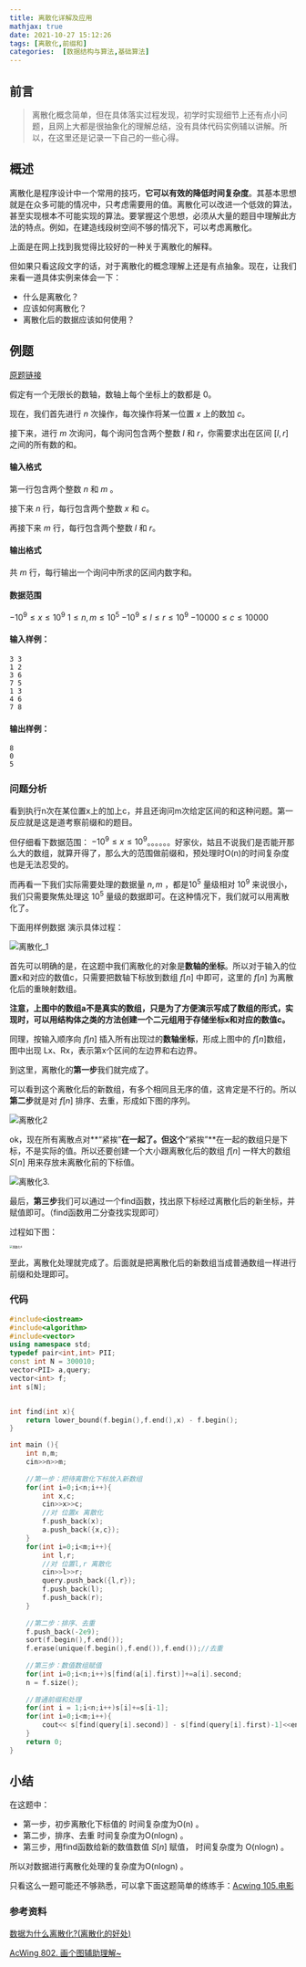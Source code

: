 ```yaml
---
title: 离散化详解及应用
mathjax: true
date: 2021-10-27 15:12:26
tags: [离散化,前缀和]
categories:  [数据结构与算法,基础算法]
---
```


## 前言

> 离散化概念简单，但在具体落实过程发现，初学时实现细节上还有点小问题，且网上大都是很抽象化的理解总结，没有具体代码实例辅以讲解。所以，在这里还是记录一下自己的一些心得。

<!--more-->

## 概述

离散化是程序设计中一个常用的技巧，**它可以有效的降低时间复杂度**。其基本思想就是在众多可能的情况中，只考虑需要用的值。离散化可以改进一个低效的算法，甚至实现根本不可能实现的算法。要掌握这个思想，必须从大量的题目中理解此方法的特点。例如，在建造线段树空间不够的情况下，可以考虑离散化。

上面是在网上找到我觉得比较好的一种关于离散化的解释。

但如果只看这段文字的话，对于离散化的概念理解上还是有点抽象。现在，让我们来看一道具体实例来体会一下：

- 什么是离散化？
- 应该如何离散化？
- 离散化后的数据应该如何使用？

## 例题

[原题链接](https://www.acwing.com/problem/content/804/)

假定有一个无限长的数轴，数轴上每个坐标上的数都是 $0$。

现在，我们首先进行 $n$ 次操作，每次操作将某一位置 $x$ 上的数加 $c$。

接下来，进行 $m$ 次询问，每个询问包含两个整数 $l$ 和 $r$，你需要求出在区间 \[$l,r$] 之间的所有数的和。

#### 输入格式

第一行包含两个整数 $n$ 和  $m$ 。

接下来 $n$ 行，每行包含两个整数 $x$ 和 $c$。

再接下来 $m$ 行，每行包含两个整数 $l$ 和 $r$。

#### 输出格式

共 $m$ 行，每行输出一个询问中所求的区间内数字和。

#### 数据范围

$−10^9≤x≤10^9$
$1≤n,m≤10^5$
$−10^9≤ l ≤ r ≤10^9$
$−10000≤c≤10000$

#### 输入样例：

```
3 3
1 2
3 6
7 5
1 3
4 6
7 8
```

#### 输出样例：

```
8
0
5
```

### 问题分析

看到执行n次在某位置x上的加上c，并且还询问m次给定区间的和这种问题。第一反应就是这是道考察前缀和的题目。

但仔细看下数据范围： $−10^9≤x≤10^9$。。。。。。好家伙，姑且不说我们是否能开那么大的数组，就算开得了，那么大的范围做前缀和，预处理时O(n)的时间复杂度也是无法忍受的。

而再看一下我们实际需要处理的数据量 $n,m$ ，都是$10^5$ 量级相对 $10^9$ 来说很小，我们只需要聚焦处理这 $10^5$ 量级的数据即可。在这种情况下，我们就可以用离散化了。

下面用样例数据 演示具体过程：

![离散化_1](https://photos-1302100213.cos.ap-guangzhou.myqcloud.com/imgs/Blog/Algorithms/BaseAlgorithms/KnowledgePoints/%E7%A6%BB%E6%95%A3%E5%8C%961.png)

首先可以明确的是，在这题中我们离散化的对象是**数轴的坐标**。所以对于输入的位置x和对应的数值c，只需要把数轴下标放到数组 $f[n]$ 中即可，这里的 $f[n]$ 为离散化后的重映射数组。

**注意，上图中的数组a不是真实的数组，只是为了方便演示写成了数组的形式，实现时，可以用结构体之类的方法创建一个二元组用于存储坐标x和对应的数值c。**

同理，按输入顺序向 $f[n]$ 插入所有出现过的**数轴坐标**，形成上图中的 $f[n]$数组，图中出现 Lx、Rx，表示第x个区间的左边界和右边界。

到这里，离散化的**第一步**我们就完成了。

可以看到这个离散化后的新数组，有多个相同且无序的值，这肯定是不行的。所以**第二步**就是对 $f[n]$ 排序、去重，形成如下图的序列。

![离散化2](https://photos-1302100213.cos.ap-guangzhou.myqcloud.com/imgs/Blog/Algorithms/BaseAlgorithms/KnowledgePoints/%E7%A6%BB%E6%95%A3%E5%8C%962.png)

ok，现在所有离散点对**“紧挨”**在一起了。但这个**“紧挨”**在一起的数组只是下标，不是实际的值。所以还要创建一个大小跟离散化后的数组 $f[n]$ 一样大的数组  $S[n]$ 用来存放未离散化前的下标值。

![离散化3.](https://photos-1302100213.cos.ap-guangzhou.myqcloud.com/imgs/Blog/Algorithms/BaseAlgorithms/KnowledgePoints/%E7%A6%BB%E6%95%A3%E5%8C%963.png)



最后，**第三步**我们可以通过一个find函数，找出原下标经过离散化后的新坐标，并赋值即可。（find函数用二分查找实现即可）

过程如下图：

<img src="https://photos-1302100213.cos.ap-guangzhou.myqcloud.com/imgs/Blog/Algorithms/BaseAlgorithms/KnowledgePoints/%E7%A6%BB%E6%95%A3%E5%8C%964.jpg" alt="离散化4" style="zoom:33%;" />

至此，离散化处理就完成了。后面就是把离散化后的新数组当成普通数组一样进行前缀和处理即可。

### 代码

```c++
#include<iostream>
#include<algorithm>
#include<vector>
using namespace std;
typedef pair<int,int> PII;
const int N = 300010;
vector<PII> a,query;
vector<int> f;
int s[N];


int find(int x){
    return lower_bound(f.begin(),f.end(),x) - f.begin();
}

int main (){
    int n,m;
    cin>>n>>m;
    
    //第一步：把待离散化下标放入新数组
    for(int i=0;i<n;i++){
        int x,c;
        cin>>x>>c;
        //对 位置x 离散化
        f.push_back(x);
        a.push_back({x,c});
    }
    for(int i=0;i<m;i++){
        int l,r;
        //对 位置l,r 离散化
        cin>>l>>r;
        query.push_back({l,r});
        f.push_back(l);
        f.push_back(r);
    }
    
    //第二步：排序、去重
    f.push_back(-2e9);
    sort(f.begin(),f.end());
    f.erase(unique(f.begin(),f.end()),f.end());//去重
    
    //第三步：数值数组赋值
    for(int i=0;i<n;i++)s[find(a[i].first)]+=a[i].second;
    n = f.size();
    
    //普通前缀和处理
    for(int i = 1;i<n;i++)s[i]+=s[i-1];
    for(int i=0;i<m;i++){
        cout<< s[find(query[i].second)] - s[find(query[i].first)-1]<<endl;
    }
    return 0;
}
```

## 小结

在这题中：

- 第一步，初步离散化下标值的 时间复杂度为O(n) 。
- 第二步，排序、去重 时间复杂度为O(nlogn) 。
- 第三步，用find函数给新的数值数值 $S[n]$ 赋值， 时间复杂度为 O(nlogn) 。

所以对数据进行离散化处理的复杂度为O(nlogn) 。

只看这么一题可能还不够熟悉，可以拿下面这题简单的练练手：[Acwing 105.电影](https://www.acwing.com/problem/content/105/)

### 参考资料

[数据为什么离散化?(离散化的好处)](https://zhuanlan.zhihu.com/p/91181935)

[AcWing 802. 画个图辅助理解~   ](https://www.acwing.com/solution/content/13511/)